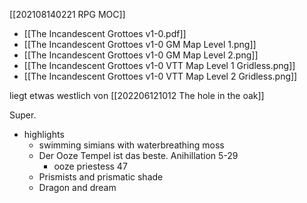 [[202108140221 RPG MOC]]

- [[The Incandescent Grottoes v1-0.pdf]] 
- [[The Incandescent Grottoes v1-0 GM Map Level 1.png]] 
- [[The Incandescent Grottoes v1-0 GM Map Level 2.png]]
- [[The Incandescent Grottoes v1-0 VTT Map Level 1 Gridless.png]] 
- [[The Incandescent Grottoes v1-0 VTT Map Level 2 Gridless.png]]


liegt etwas westlich von [[202206121012 The hole in the oak]]

Super. 
- highlights
	- swimming simians with waterbreathing moss
	- Der Ooze Tempel ist das beste. Anihillation 5-29
		- ooze priestess 47
	- Prismists and prismatic shade
	- Dragon and dream